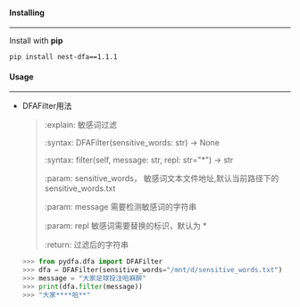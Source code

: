 #### Installing

-----

Install with **pip**

```shell
pip install nest-dfa==1.1.1
```


#### Usage

------

- DFAFilter用法

  > :explain: 敏感词过滤
  >
  > :syntax: DFAFilter(sensitive_words: str) -> None
  >
  > :syntax: filter(self, message: str, repl: str="*") -> str
  >
  > :param: sensitive_words， 敏感词文本文件地址,默认当前路径下的sensitive_words.txt
  >
  > :param: message  需要检测敏感词的字符串
  >
  > :param: repl  敏感词需要替换的标识，默认为 *
  >
  > :return: 过滤后的字符串
  
  ```python
  >>> from pydfa.dfa import DFAFilter
  >>> dfa = DFAFilter(sensitive_words="/mnt/d/sensitive_words.txt")
  >>> message = "大家足球投注哈麻醉"
  >>> print(dfa.filter(message))
  >>> "大家****哈**"
  ```

